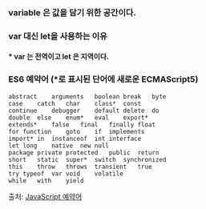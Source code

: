 ### variable 은 값을 담기 위한 공간이다.
### var 대신 let을 사용하는 이유
#### * var 는 전역이고 let 은 지역이다.
### ES6 예약어 (*로 표시된 단어에 새로운 ECMAScript5)
```
abstract	arguments	boolean	break	byte
case	catch	char	class*	const
continue	debugger	default	delete	do
double	else	enum*	eval	export*
extends*	false	final	finally	float
for	function	goto	if	implements
import*	in	instanceof	int	interface
let	long	native	new	null
package	private	protected	public	return
short	static	super*	switch	synchronized
this	throw	throws	transient	true
try	typeof	var	void	volatile
while	with	yield
```
출처: [JavaScript 예약어](http://www.w3bai.com/ko/js/js_reserved.html)

####